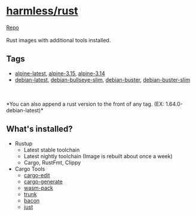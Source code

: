 # [harmless/rust](https://hub.docker.com/r/harmlesstech/rust)
[Repo](https://github.com/harmless-tech/docker-images) <br><br>
Rust images with additional tools installed.

## Tags
- [alpine-latest](), [alpine-3.15](), [alpine-3.14]()
- [debian-latest](), [debian-bullseye-slim](), [debian-buster](), [debian-buster-slim]()
<br>
<br>
*You can also append a rust version to the front of any tag. (EX: 1.64.0-debian-latest)*

## What's installed?
- Rustup
  - Latest stable toolchain
  - Latest nightly toolchain (Image is rebuilt about once a week)
  - Cargo, RustFmt, Clippy
- Cargo Tools
  - [cargo-edit](https://github.com/killercup/cargo-edit)
  - [cargo-generate](https://github.com/cargo-generate/cargo-generate)
  - [wasm-pack](https://github.com/rustwasm/wasm-pack)
  - [trunk](https://github.com/thedodd/trunk)
  - [bacon](https://github.com/Canop/bacon)
  - [just](https://github.com/casey/just)
